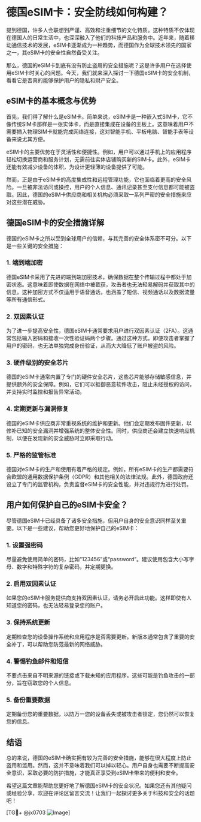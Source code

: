 # 德国eSIM卡：安全防线如何构建？

提到德国，许多人会联想到严谨、高效和注重细节的文化特质。这种特质不仅体现在德国人的日常生活中，也深深融入了他们的科技产品和服务中。近年来，随着移动通信技术的发展，eSIM卡逐渐成为一种趋势，而德国作为全球技术领先的国家之一，其eSIM卡的安全性自然备受关注。

那么，德国的eSIM卡到底有没有防止盗用的安全措施呢？这是许多用户在选择使用eSIM卡时关心的问题。今天，我们就来深入探讨一下德国eSIM卡的安全机制，看看它是否真的能够保护用户的隐私和财产安全。

## eSIM卡的基本概念与优势

首先，我们得了解什么是eSIM卡。简单来说，eSIM卡是一种嵌入式SIM卡，它不像传统SIM卡那样是一张实体卡，而是直接集成在设备的主板上。这意味着用户不需要插入物理SIM卡就能完成网络连接，这对智能手机、平板电脑、智能手表等设备来说尤其方便。

eSIM卡的主要优势在于灵活性和便捷性。例如，用户可以通过手机上的应用程序轻松切换运营商和服务计划，无需前往实体店铺购买新的SIM卡。此外，eSIM卡还能有效减少设备的体积，为设计更轻薄的设备提供了可能。

然而，正是由于eSIM卡的高度集成性和远程管理功能，它也面临着更高的安全风险。一旦被非法访问或操控，用户的个人信息、通讯记录甚至支付信息都可能被盗取。因此，德国的eSIM卡供应商和相关机构必须采取一系列严密的安全措施来应对这些潜在威胁。

## 德国eSIM卡的安全措施详解

德国的eSIM卡之所以受到全球用户的信赖，与其完善的安全体系密不可分。以下是一些关键的安全措施：

### 1. **端到端加密**

德国eSIM卡采用了先进的端到端加密技术，确保数据在整个传输过程中都处于加密状态。这意味着即使数据在网络中被截获，攻击者也无法轻易解码并获取其中的信息。这种加密方式不仅适用于语音通话，也涵盖了短信、视频通话以及数据流量等所有通信形式。

### 2. **双因素认证**

为了进一步提高安全性，德国eSIM卡通常要求用户进行双因素认证（2FA）。这通常包括输入密码和接收一次性验证码两个步骤。通过这种方式，即便攻击者掌握了用户的密码，也无法单独完成身份验证，从而大大降低了账户被盗的风险。

### 3. **硬件级别的安全芯片**

德国的eSIM卡通常内置了专门的硬件安全芯片，这些芯片能够存储敏感信息，并提供额外的安全保障。例如，它们可以抵御恶意软件攻击，阻止未经授权的访问，并支持实时监控和报告异常活动。

### 4. **定期更新与漏洞修复**

德国的eSIM卡供应商非常重视系统的维护和更新。他们会定期发布固件更新，以修补已知的安全漏洞并增强系统的整体安全性。同时，供应商还会建立快速响应机制，以便在发现新的安全威胁时立即采取行动。

### 5. **严格的监管标准**

德国对eSIM卡的生产和使用有着严格的规定。例如，所有eSIM卡的生产都需要符合欧盟的通用数据保护条例（GDPR）和其他相关的法律法规。此外，德国政府还设立了专门的监管机构，负责监督eSIM卡的安全性能，并对违规行为进行处罚。

## 用户如何保护自己的eSIM卡安全？

尽管德国eSIM卡已经具备了诸多安全措施，但用户自身的安全意识同样至关重要。以下是一些建议，帮助您更好地保护自己的eSIM卡：

### 1. **设置强密码**

尽量避免使用简单的密码，比如“123456”或“password”。建议使用包含大小写字母、数字和特殊字符的复杂密码，并定期更换。

### 2. **启用双因素认证**

如果您的eSIM卡服务提供商支持双因素认证，请务必开启此功能。这样即使有人知道您的密码，也无法轻易登录您的账户。

### 3. **保持系统更新**

定期检查您的设备操作系统和应用程序是否需要更新。新版本通常包含了重要的安全补丁，可以帮助您防范最新的网络威胁。

### 4. **警惕钓鱼邮件和短信**

不要点击来自不明来源的链接或下载未知的应用程序。这些可能是钓鱼攻击的一部分，旨在窃取您的个人信息。

### 5. **备份重要数据**

定期备份您的重要数据，以防万一您的设备丢失或被攻击者锁定，您仍然可以恢复您的信息。

## 结语

总的来说，德国的eSIM卡确实拥有较为完善的安全措施，能够在很大程度上防止盗用和滥用。然而，这并不意味着我们可以掉以轻心。用户自身也需要不断提高安全意识，采取必要的防护措施，才能真正享受到eSIM卡带来的便利和安全。

希望这篇文章能帮助您更好地了解德国eSIM卡的安全状况。如果您还有其他疑问或经验分享，欢迎在评论区留言交流！让我们一起探讨更多关于科技和安全的话题吧！

[TG💪+ @jx0703 ![Image](https://github.com/user-attachments/assets/dbca1d08-cadb-493c-b0ec-ad6f7a83f270)]